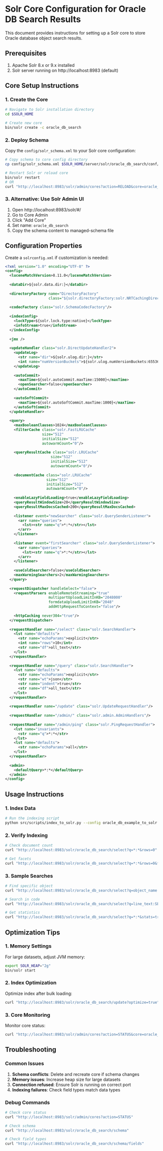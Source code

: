 # Solr Core Configuration for Oracle DB Search Results

This document provides instructions for setting up a Solr core to store Oracle database object search results.

## Prerequisites

1. Apache Solr 8.x or 9.x installed
2. Solr server running on http://localhost:8983 (default)

## Core Setup Instructions

### 1. Create the Core
```bash
# Navigate to Solr installation directory
cd $SOLR_HOME

# Create new core
bin/solr create -c oracle_db_search
```

### 2. Deploy Schema
Copy the `config/solr_schema.xml` to your Solr core configuration:

```bash
# Copy schema to core config directory
cp config/solr_schema.xml $SOLR_HOME/server/solr/oracle_db_search/conf/managed-schema

# Restart Solr or reload core
bin/solr restart
# OR
curl "http://localhost:8983/solr/admin/cores?action=RELOAD&core=oracle_db_search"
```

### 3. Alternative: Use Solr Admin UI
1. Open http://localhost:8983/solr/#/
2. Go to Core Admin
3. Click "Add Core"
4. Set name: `oracle_db_search`
5. Copy the schema content to managed-schema file

## Configuration Properties

Create a `solrconfig.xml` if customization is needed:

```xml
<?xml version="1.0" encoding="UTF-8" ?>
<config>
  <luceneMatchVersion>8.11.0</luceneMatchVersion>
  
  <dataDir>${solr.data.dir:}</dataDir>
  
  <directoryFactory name="DirectoryFactory" 
                    class="${solr.directoryFactory:solr.NRTCachingDirectoryFactory}"/>
  
  <codecFactory class="solr.SchemaCodecFactory"/>
  
  <indexConfig>
    <lockType>${solr.lock.type:native}</lockType>
    <infoStream>true</infoStream>
  </indexConfig>
  
  <jmx />
  
  <updateHandler class="solr.DirectUpdateHandler2">
    <updateLog>
      <str name="dir">${solr.ulog.dir:}</str>
      <int name="numVersionBuckets">${solr.ulog.numVersionBuckets:65536}</int>
    </updateLog>
    
    <autoCommit>
      <maxTime>${solr.autoCommit.maxTime:15000}</maxTime>
      <openSearcher>false</openSearcher>
    </autoCommit>
    
    <autoSoftCommit>
      <maxTime>${solr.autoSoftCommit.maxTime:1000}</maxTime>
    </autoSoftCommit>
  </updateHandler>
  
  <query>
    <maxBooleanClauses>1024</maxBooleanClauses>
    <filterCache class="solr.FastLRUCache"
                 size="512"
                 initialSize="512"
                 autowarmCount="0"/>
    
    <queryResultCache class="solr.LRUCache"
                     size="512"
                     initialSize="512"
                     autowarmCount="0"/>
    
    <documentCache class="solr.LRUCache"
                   size="512"
                   initialSize="512"
                   autowarmCount="0"/>
    
    <enableLazyFieldLoading>true</enableLazyFieldLoading>
    <queryResultWindowSize>20</queryResultWindowSize>
    <queryResultMaxDocsCached>200</queryResultMaxDocsCached>
    
    <listener event="newSearcher" class="solr.QuerySenderListener">
      <arr name="queries">
        <lst><str name="q">*:*</str></lst>
      </arr>
    </listener>
    
    <listener event="firstSearcher" class="solr.QuerySenderListener">
      <arr name="queries">
        <lst><str name="q">*:*</str></lst>
      </arr>
    </listener>
    
    <useColdSearcher>false</useColdSearcher>
    <maxWarmingSearchers>2</maxWarmingSearchers>
  </query>
  
  <requestDispatcher handleSelect="false">
    <requestParsers enableRemoteStreaming="true" 
                    multipartUploadLimitInKB="2048000"
                    formdataUploadLimitInKB="2048"
                    addHttpRequestToContext="false"/>
    
    <httpCaching never304="true"/>
  </requestDispatcher>
  
  <requestHandler name="/select" class="solr.SearchHandler">
    <lst name="defaults">
      <str name="echoParams">explicit</str>
      <int name="rows">10</int>
      <str name="df">all_text</str>
    </lst>
  </requestHandler>
  
  <requestHandler name="/query" class="solr.SearchHandler">
    <lst name="defaults">
      <str name="echoParams">explicit</str>
      <str name="wt">json</str>
      <str name="indent">true</str>
      <str name="df">all_text</str>
    </lst>
  </requestHandler>
  
  <requestHandler name="/update" class="solr.UpdateRequestHandler"/>
  
  <requestHandler name="/admin/" class="solr.admin.AdminHandlers"/>
  
  <requestHandler name="/admin/ping" class="solr.PingRequestHandler">
    <lst name="invariants">
      <str name="q">*:*</str>
    </lst>
    <lst name="defaults">
      <str name="echoParams">all</str>
    </lst>
  </requestHandler>
  
  <admin>
    <defaultQuery>*:*</defaultQuery>
  </admin>
</config>
```

## Usage Instructions

### 1. Index Data
```bash
# Run the indexing script
python src/scripts/index_to_solr.py --config oracle_db_example_to_solr --clear
```

### 2. Verify Indexing
```bash
# Check document count
curl "http://localhost:8983/solr/oracle_db_search/select?q=*:*&rows=0"

# Get facets
curl "http://localhost:8983/solr/oracle_db_search/select?q=*:*&rows=0&facet=true&facet.field=object_name"
```

### 3. Sample Searches
```bash
# Find specific object
curl "http://localhost:8983/solr/oracle_db_search/select?q=object_name:EMPLOYEES"

# Search in code
curl "http://localhost:8983/solr/oracle_db_search/select?q=line_text:SELECT"

# Get statistics
curl "http://localhost:8983/solr/oracle_db_search/select?q=*:*&stats=true&stats.field=total_matches"
```

## Optimization Tips

### 1. Memory Settings
For large datasets, adjust JVM memory:
```bash
export SOLR_HEAP="2g"
bin/solr start
```

### 2. Index Optimization
Optimize index after bulk loading:
```bash
curl "http://localhost:8983/solr/oracle_db_search/update?optimize=true"
```

### 3. Core Monitoring
Monitor core status:
```bash
curl "http://localhost:8983/solr/admin/cores?action=STATUS&core=oracle_db_search"
```

## Troubleshooting

### Common Issues

1. **Schema conflicts**: Delete and recreate core if schema changes
2. **Memory issues**: Increase heap size for large datasets
3. **Connection refused**: Ensure Solr is running on correct port
4. **Indexing failures**: Check field types match data types

### Debug Commands
```bash
# Check core status
curl "http://localhost:8983/solr/admin/cores?action=STATUS"

# Check schema
curl "http://localhost:8983/solr/oracle_db_search/schema"

# Check field types
curl "http://localhost:8983/solr/oracle_db_search/schema/fields"
```
